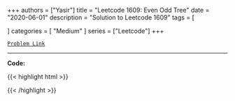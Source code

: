 
+++
authors = ["Yasir"]
title = "Leetcode 1609: Even Odd Tree"
date = "2020-06-01"
description = "Solution to Leetcode 1609"
tags = [
    
]
categories = [
    "Medium"
]
series = ["Leetcode"]
+++



[`Problem Link`](https://leetcode.com/problems/even-odd-tree/description/)

---

**Code:**

{{< highlight html >}}

{{< /highlight >}}

